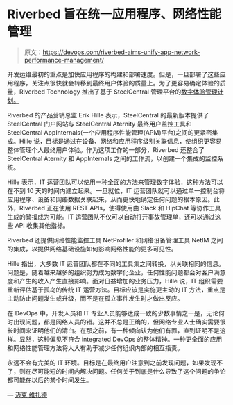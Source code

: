 # Riverbed 旨在统一应用程序、网络性能管理

> 原文：<https://devops.com/riverbed-aims-unify-app-network-performance-management/>

开发运维最初的重点是加快应用程序的构建和部署速度。但是，一旦部署了这些应用程序，关注点很快就会转移到最终用户体验的质量上。为了更容易确定体验的质量，Riverbed Technology 推出了基于 SteelCentral 管理平台的[数字体验管理计划。](https://www.riverbed.com/press-releases/riverbed-launches-industrys-most-complete-digital-experience-management-solution.html)

Riverbed 的产品营销总监 Erik Hille 表示，SteelCentral 的最新版本提供了 SteelCentral 门户网站与 SteelCentral Aternity 最终用户监控工具和 SteelCentral AppInternals(一个应用程序性能管理(APM)平台)之间的更紧密集成。Hille 说，目标是通过在设备、网络和应用程序级别关联信息，使组织更容易整体管理个人最终用户体验。作为这项工作的一部分，Riverbed 还整合了 SteelCentral Aternity 和 AppInternals 之间的工作流，以创建一个集成的监控系统。

Hille 表示，IT 运营团队可以使用一种全面的方法来管理数字体验，这种方法可以在不到 10 天的时间内建立起来。一旦就位，IT 运营团队就可以通过单一控制台将应用程序、设备和网络数据关联起来，从而更快地确定任何问题的根本原因。此外，Riverbed 正在使用 REST APIs，使得使用由 Slack 和 HipChat 等协作工具生成的警报成为可能。IT 运营团队不仅可以自动打开事故管理单，还可以通过这些 API 收集其他指标。

Riverbed 还提供网络性能监控工具 NetProfiler 和网络设备管理工具 NetIM 之间的集成，以提供网络基础设施如何影响网络性能的更多可见性。

Hille 指出，大多数 IT 运营团队都在不同的工具集之间转换，以关联相同的信息。问题是，随着越来越多的组织努力成为数字化企业，任何性能问题都会对客户满意度和产生的收入产生直接影响。面对日益增加的业务压力，Hille 说，IT 组织需要重新评估基于孤岛的传统 IT 运营方法。目标应该是实施更主动的 IT 方法，重点是主动防止问题发生或升级，而不是在孤立事件发生时才做出反应。

在 DevOps 中，开发人员和 IT 专业人员能够达成一致的少数事情之一是，无论何时出现问题，都是网络人员的错。这并不总是正确的，但网络专业人士确实需要很长时间来证明他们的清白。在那之前，有一种倾向认为他们有罪，直到证明不是这样。显然，这种偏见不符合 integrated DevOps 的整体精神。一种更全面的应用和网络性能管理方法将大大有助于减少任何组织内部的相互指责。

永远不会有完美的 IT 环境。目标是在最终用户注意到之前发现问题，如果发现不了，则在尽可能短的时间内解决问题。任何关于到底是什么导致了这个问题的争论都可能在以后的某个时间发生。

— [迈克·维扎德](https://devops.com/author/mike-vizard/)